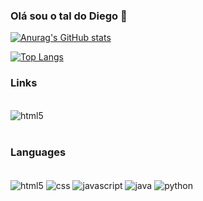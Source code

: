 ### Olá sou o tal do Diego 👋

[![Anurag's GitHub stats](https://github-readme-stats.vercel.app/api?username=playreset&show_icons=true&theme=github_dark&title_color=fe428e&icon_color=f8d847&locale=en&hide_border=true&count_private=true)](https://github.com/playreset)

[![Top Langs](https://github-readme-stats.vercel.app/api/top-langs/?username=playreset&theme=github_dark&langs_count=10&locale=en&hide_border=true&layout=compact&title_color=fe428e)](https://github.com/playreset)

### Links
<div style = "display: inline_block"><br/>
    <img align="center" alt ="html5" src ="https://img.shields.io/badge/LinkedIn-0077B5?style=for-the-badge&logo=linkedin&logoColor=white" />
</div><br/>

### Languages
<div style = "display: inline_block"><br/>
    <img align="center" alt ="html5" src ="https://img.shields.io/badge/HTML5-E34F26?style=for-the-badge&logo=html5&logoColor=white" />
    <img align="center" alt ="css" src ="https://img.shields.io/badge/CSS3-1572B6?style=for-the-badge&logo=css3&logoColor=white" />
    <img align="center" alt ="javascript" src ="https://img.shields.io/badge/JavaScript-F7DF1E?style=for-the-badge&logo=javascript&logoColor=black" />
    <img align="center" alt ="java" src ="https://img.shields.io/badge/Java-ED8B00?style=for-the-badge&logo=java&logoColor=white" />
    <img align="center" alt="python" src="https://img.shields.io/badge/Python-14354C?style=for-the-badge&logo=python&logoColor=white" />
</div><br/>
